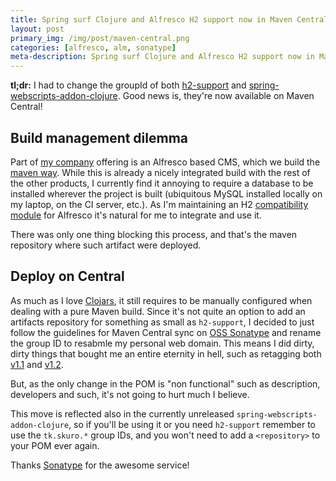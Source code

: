 ```yaml
---
title: Spring surf Clojure and Alfresco H2 support now in Maven Central
layout: post
primary_img: /img/post/maven-central.png
categories: [alfresco, alm, sonatype]
meta-description: Spring surf Clojure and Alfresco H2 support now in Maven Central
---
```


**tl;dr:** I had to change the groupId of both
  [h2-support](https://github.com/skuro/alfresco-h2-support) and
  [spring-webscripts-addon-clojure](https://github.com/skuro/spring-webscripts-addon-clojure). Good
  news is, they're now available on Maven Central!

Build management dilemma
------------------------

Part of [my company](http://www.backbase.com) offering is an Alfresco
based CMS, which we build the 
[maven way](code.google.com/p/maven-alfresco-archetypes/). While this
is already a nicely integrated build with the rest of the other
products, I currently find it annoying to require a database to be
installed wherever the project is built (ubiquitous MySQL installed
locally on my laptop, on the CI server, etc.). As I'm maintaining an
H2 [compatibility module](https://github.com/skuro/alfresco-h2-support) 
for Alfresco it's natural for me to integrate and use it.

There was only one thing blocking this process, and that's the maven
repository where such artifact were deployed.

Deploy on Central
-----------------

As much as I love [Clojars](http://clojars.org), it still requires to be manually configured
when dealing with a pure Maven build. Since it's not quite an option to add
an artifacts repository for something as small as `h2-support`, I
decided to just follow the guidelines for Maven Central sync on 
[OSS Sonatype](https://docs.sonatype.org/display/Repository/Sonatype+OSS+Maven+Repository+Usage+Guide) and
rename the group ID to resabmle my personal web domain. This means I
did dirty, dirty things that bought me an entire eternity in hell,
such as retagging both
[v1.1](https://github.com/skuro/alfresco-h2-support/tree/v1.1) and
[v1.2](https://github.com/skuro/alfresco-h2-support/tree/v1.2).

But, as the only change in the POM is "non functional" such as
description, developers and such, it's not going to hurt much I
believe.

This move is reflected also in the currently unreleased
`spring-webscripts-addon-clojure`, so if you'll be using it or
you need `h2-support` remember to use the `tk.skuro.*` group IDs, and
you won't need to add a `<repository>` to your POM ever again.

Thanks [Sonatype](http://www.sonatype.com) for the awesome service!
